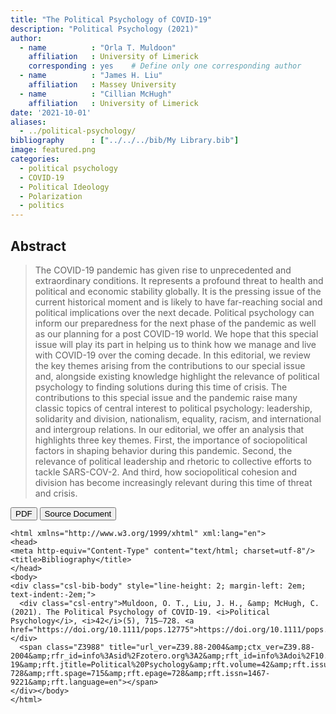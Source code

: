 ```yaml
---
title: "The Political Psychology of COVID-19"
description: "Political Psychology (2021)"
author: 
  - name          : "Orla T. Muldoon"
    affiliation   : University of Limerick
    corresponding : yes    # Define only one corresponding author
  - name          : "James H. Liu"
    affiliation   : Massey University
  - name          : "Cillian McHugh"
    affiliation   : University of Limerick
date: '2021-10-01'
aliases:   
  - ../political-psychology/
bibliography      : ["../../../bib/My Library.bib"]
image: featured.png
categories: 
  - political psychology
  - COVID-19
  - Political Ideology
  - Polarization
  - politics
---
```


## Abstract

>The COVID-19 pandemic has given rise to unprecedented and extraordinary conditions. It represents a profound threat to health and political and economic stability globally. It is the pressing issue of the current historical moment and is likely to have far-reaching social and political implications over the next decade. Political psychology can inform our preparedness for the next phase of the pandemic as well as our planning for a post COVID-19 world. We hope that this special issue will play its part in helping us to think how we manage and live with COVID-19 over the coming decade. In this editorial, we review the key themes arising from the contributions to our special issue and, alongside existing knowledge highlight the relevance of political psychology to finding solutions during this time of crisis. The contributions to this special issue and the pandemic raise many classic topics of central interest to political psychology: leadership, solidarity and division, nationalism, equality, racism, and international and intergroup relations. In our editorial, we offer an analysis that highlights three key themes. First, the importance of sociopolitical factors in shaping behavior during this pandemic. Second, the relevance of political leadership and rhetoric to collective efforts to tackle SARS-COV-2. And third, how sociopolitical cohesion and division has become increasingly relevant during this time of threat and crisis.


<button type="button" class="btn btn-primary btn-sm" onclick="window.open('https://raw.githubusercontent.com/cillianmiltown/website_quarto/main/publications/pubs/the-political-psychology-of-covid19/the-political-psychology-of-covid19.pdf');" data-inline="true" >PDF</button>
<button type="button" class="btn btn-primary btn-sm" onclick="window.open('https://onlinelibrary.wiley.com/doi/10.1111/pops.12775')" >Source Document</button>



```{=html}
<html xmlns="http://www.w3.org/1999/xhtml" xml:lang="en">
<head>
<meta http-equiv="Content-Type" content="text/html; charset=utf-8"/>
<title>Bibliography</title>
</head>
<body>
<div class="csl-bib-body" style="line-height: 2; margin-left: 2em; text-indent:-2em;">
  <div class="csl-entry">Muldoon, O. T., Liu, J. H., &amp; McHugh, C. (2021). The Political Psychology of COVID-19. <i>Political Psychology</i>, <i>42</i>(5), 715–728. <a href="https://doi.org/10.1111/pops.12775">https://doi.org/10.1111/pops.12775</a></div>
  <span class="Z3988" title="url_ver=Z39.88-2004&amp;ctx_ver=Z39.88-2004&amp;rfr_id=info%3Asid%2Fzotero.org%3A2&amp;rft_id=info%3Adoi%2F10.1111%2Fpops.12775&amp;rft_val_fmt=info%3Aofi%2Ffmt%3Akev%3Amtx%3Ajournal&amp;rft.genre=article&amp;rft.atitle=The%20Political%20Psychology%20of%20COVID-19&amp;rft.jtitle=Political%20Psychology&amp;rft.volume=42&amp;rft.issue=5&amp;rft.aufirst=Orla%20T.&amp;rft.aulast=Muldoon&amp;rft.au=Orla%20T.%20Muldoon&amp;rft.au=James%20H.%20Liu&amp;rft.au=Cillian%20McHugh&amp;rft.date=2021&amp;rft.pages=715-728&amp;rft.spage=715&amp;rft.epage=728&amp;rft.issn=1467-9221&amp;rft.language=en"></span>
</div></body>
</html>
```

